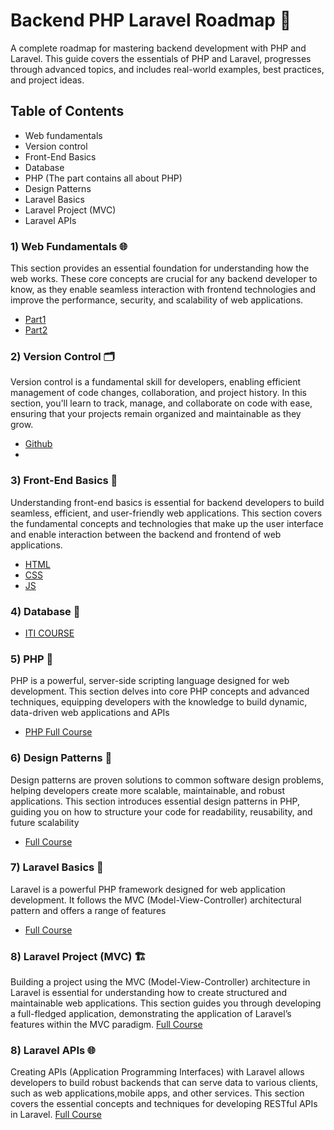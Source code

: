 # Backend PHP Laravel Roadmap 🚀
A complete roadmap for mastering backend development with PHP and Laravel. This guide covers the essentials of PHP and Laravel, progresses through advanced topics, and includes real-world examples, best practices, and project ideas.
## Table of Contents
- Web fundamentals
- Version control 
- Front-End Basics
- Database
- PHP (The part contains all about PHP)
- Design Patterns
- Laravel Basics
- Laravel Project (MVC)
- Laravel APIs
### 1) Web Fundamentals 🌐
This section provides an essential foundation for understanding how the web works. These core concepts are crucial for any backend developer to know,
as they enable seamless interaction with frontend technologies and improve the performance, security, and scalability of web applications.
- [Part1](https://www.youtube.com/watch?v=y6EW1vx3zo4&list=PL13Ag2mfco65xXKGmqs6R4noM3CirsSNO&index=1&pp=iAQB)
- [Part2](https://www.youtube.com/watch?v=SLoPHcPhuEo&list=PL13Ag2mfco65xXKGmqs6R4noM3CirsSNO&index=2&pp=iAQB)
### 2) Version Control 🗂️
Version control is a fundamental skill for developers, enabling efficient management of code changes, collaboration, and project history. 
In this section, you'll learn to track, manage, and collaborate on code with ease, ensuring that your projects remain organized and maintainable as they grow.
- [Github](https://youtu.be/ACOiGZoqC8w?feature=shared)
- 
### 3) Front-End Basics 🎨
Understanding front-end basics is essential for backend developers to build seamless, efficient, and user-friendly web applications.
This section covers the fundamental concepts and technologies that make up the user interface and enable interaction between the backend and frontend of web applications.
- [HTML](https://www.youtube.com/watch?v=6QAELgirvjs&list=PLDoPjvoNmBAw_t_XWUFbBX-c9MafPk9ji)
- [CSS](https://www.youtube.com/watch?v=yfoY53QXEnI&pp=ygUfY3NzIGNyYXNoIGNvdXJzZSB0cmF2ZXJzeSBtZWRpYQ%3D%3D)
- [JS](https://www.youtube.com/watch?v=hdI2bqOjy3c&pp=ygUeanMgY3Jhc2ggY291cnNlIHRyYXZlcnN5IG1lZGlh)
### 4) Database 🎨
- [ITI COURSE](https://www.youtube.com/watch?v=9dW34UI520Y&list=PLSGEGD0dbMKrvd5ppnyFLm7q3xEH97T-t)
### 5) PHP 🐘
PHP is a powerful, server-side scripting language designed for web development. This section delves into core PHP concepts and advanced techniques,
equipping developers with the knowledge to build dynamic, data-driven web applications and APIs
- [PHP Full Course](https://www.youtube.com/watch?v=sVbEyFZKgqk&list=PLr3d3QYzkw2xabQRUpcZ_IBk9W50M9pe-)
### 6) Design Patterns 🎨
Design patterns are proven solutions to common software design problems, helping developers create more scalable, maintainable,
and robust applications. This section introduces essential design patterns in PHP, guiding you on how to structure your code for readability, reusability, and future scalability
- [Full Course](https://www.youtube.com/watch?v=m-lHYVdOzCo&list=PLrwRNJX9gLs3oQyBoXtYimY7M5aSF0_oC)
### 7) Laravel Basics 🚀
Laravel is a powerful PHP framework designed for web application development. It follows the MVC (Model-View-Controller) architectural pattern and offers a range of features
- [Full Course](https://www.youtube.com/watch?v=MYyJ4PuL4pY&pp=ygUQbGFyYXZlbCB0cmF2ZXJzeQ%3D%3D)
### 8) Laravel Project (MVC) 🏗️
Building a project using the MVC (Model-View-Controller) architecture in Laravel is essential for understanding how to create structured and maintainable web applications.
This section guides you through developing a full-fledged application, demonstrating the application of Laravel’s features within the MVC paradigm.
[Full Course](https://www.youtube.com/watch?v=HHj6YU43eV4&list=PL13Ag2mfco64zMLcFjPb5GVWCu-OAjTrx)
### 8) Laravel APIs 🌐
Creating APIs (Application Programming Interfaces) with Laravel allows developers to build robust backends that can serve data to various clients,
such as web applications,mobile apps, and other services. This section covers the essential concepts and techniques for developing RESTful APIs in Laravel.
[Full Course](https://www.youtube.com/watch?v=9FJeoq5z1_Y&pp=ygUhTGFyYXZlbCAxMCBmb3IgUkVTVCBBUEkgIPCfmoDimqEg)
